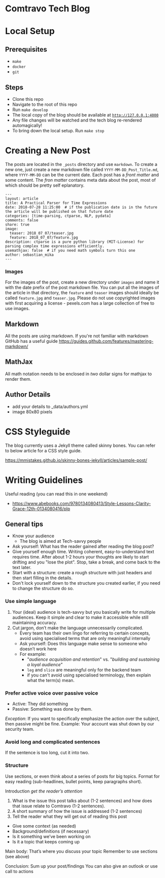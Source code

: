 # Comtravo Tech Blog

# Local Setup

## Prerequisites
* `make`
* `docker`
* `git`

## Steps
* Clone this repo
* Navigate to the root of this repo
* Run `make develop`
* The local copy of the blog should be available at [`http://127.0.0.1:4000`](http://127.0.0.1:4000)
* Any file changes will be watched and the tech blog re-rendered automagically!
* To bring down the local setup. Run `make stop`


# Creating a New Post

The posts are located in the `_posts` directory and use `markdown`. To create a new one, just create a new markdown file called `YYYY-MM-DD_Post_Title.md`, where `YYYY-MM-DD` can be the current date. Each post has a _front matter_ and some content. The _fron matter_ contains meta data about the post, most of which should be pretty self eplanatory.

```
---
layout: article
title: A Practical Parser for Time Expressions
date: 2018-07-28 11:25:00  # if the publication date is in the future the article will be published on that future date
categories: [time-parsing, ctparse, NLP, pydata]
comments: false
share: true
image:
  teaser: 2018_07_07/teaser.jpg
  feature: 2018_07_07/feature.jpg
description: ctparse is a pure python library (MIT-License) for parsing complex time expressions efficiently.
usemathjax: false  # if you need math symbols turn this one
author: sebastian_mika
---
```

### Images

For the images of the post, create a new directory under `images` and name it with the date prefix of the post markdown file. You can put all the images of the article in that directory, the `feature` and `teaser` images should ideally be called `feature.jpg` and `teaser.jpg`. Please do not use copyrighted images with first acquiring a license - pexels.com has a large collection of free to use images.

## Markdown

All the posts are using markdown. If you're not familiar with markdown GitHub has a useful guide https://guides.github.com/features/mastering-markdown/


## MathJax

All math notation needs to be enclosed in _two_ dollar signs for mathjax to render them.


## Author Details

- add your details to _data/authors.yml
- image 80x80 pixels


# CSS Styleguide

The blog currently uses a Jekyll theme called skinny bones. You can refer to below article for a CSS style guide.


https://mmistakes.github.io/skinny-bones-jekyll/articles/sample-post/


# Writing Guidelines

Useful reading (you can read this in one weekend)
- https://www.abebooks.com/9780134080413/Style-Lessons-Clarity-Grace-12th-0134080416/plp


## General tips

- Know your audience
	- The blog is aimed at Tech-savvy people
- Ask yourself: What has the reader gained after reading the blog post?
- Give yourself enough time. Writing coherent, easy-to-understand text requires time. After about 1-2 hours your thoughts are likely to start drifting and you "lose the plot". Stop, take a break, and come back to the text later.
- Start with a structure: create a rough structure with just headers and then start filling in the details.
- Don't lock yourself down to the structure you created earlier, if you need to change the structure do so.

### Use simple language

 1. Your (ideal) audience is tech-savvy but you basically write for multiple audiences. Keep it simple and clear to make it accessible while still maintaining accuracy.
 2. Cut jargon, don’t make the language unnecessarily complicated.
	- Every team has their own lingo for referring to certain concepts, avoid using specialised terms that are only meaningful internally
	- Ask yourself: Does this language make sense to someone who doesn’t work here
	- For example:
		- "_audience acquisition and retention_" vs. "_building and sustaining a loyal audience_"
		- `leg` and `slice` are meaningful only for the backend team
		- if you can't avoid using specialised terminology, then explain what the term(s) mean.

### Prefer active voice over passive voice
 - Active: They did something
 - Passive: Something was done by them.

_Exception_:
If you want to specifically emphasize the action over the subject, then passive might be fine.
Example: Your account was shut down by our security team.

### Avoid long and complicated sentences
If the sentence is too long, cut it into two.

### Structure
Use sections, or even think about a series of posts for big topics. Format for easy reading (sub-headlines, bullet points, keep paragraphs short).

Introduction _get the reader’s attention_
 1. What is the issue this post talks about (1-2 sentences) and how does that issue relate to Comtravo (1-2 sentences).
 2. A short summary of how the issue is addressed (1-2 sentences)
 3. Tell the reader what they will get out of reading this post

- Give some context (as needed)
- Background/definitions (if necessary)
- Is it something we’ve been working on
- Is it a topic that keeps coming up

Main body:
That’s where you discuss your topic
Remember to use sections (see above)

Conclusion:
Sum up your post/findings
You can also give an outlook or use call to actions


